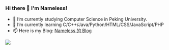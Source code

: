 ### Hi there 👋 I'm Nameless!

<!--
**synthpop123/synthpop123** is a ✨ _special_ ✨ repository because its `README.md` (this file) appears on your GitHub profile.

Here are some ideas to get you started:、
-->

- 🔭 I’m currently studying Computer Science in Peking University.
- 🌱 I’m currently learning C/C++/Java/Python/HTML/CSS/JavaScript/PHP
- 📫 Here is my Blog: [Nameless 的 Blog](https://blog.pkulkw.me)

![](https://github-readme-stats.vercel.app/api?username=synthpop123)
